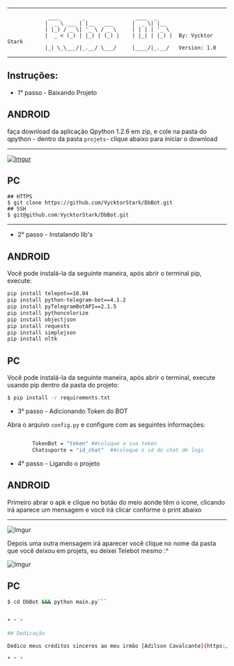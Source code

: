 * * *

                 ____       _                ____  _
                |  _ \ ___ | |__   ___      |  _ \| |__  
                | |_) / _ \| '_ \ / _ \     | | | | '_ \
                |  _ < (_) | |_) | (_) |    | |_| | |_) |  By: Vycktor Stark
                |_| \_\___/|_.__/ \___/     |____/|_.__/   Version: 1.0

                
* * *


## Instruções:

* 1° passo - Baixando Projeto

## ANDROID
faça download da aplicação Qpython 1.2.6 em zip, e cole na pasta do qpython - dentro da pasta `projets`- clique abaixo para iniciar o download

 ------------
[![Imgur](http://i.imgur.com/OdyD3PT.jpg)](https://github.com/qpython-android/qpython/releases/download/1.2.6/qpython-app-release-1.2.6.apk)
## PC
```
## HTTPS
$ git clone https://github.com/VycktorStark/DbBot.git
## SSH
$ git@github.com:VycktorStark/DbBot.git
```
 ------------


* 2° passo - Instalando lib's

## ANDROID
Você pode instalá-la da seguinte maneira, após abrir o terminal pip, execute:
```bash
pip install telepot==10.04
pip install python-telegram-bot==4.1.2
pip install pyTelegramBotAPI==2.1.5
pip install pythoncolorize
pip install objectjson
pip install requests
pip install simplejson
pip install nltk
```
## PC
Você pode instalá-la da seguinte maneira, após abrir o terminal, execute usando pip dentro da pasta do projeto:
```bash
$ pip install -r requirements.txt
```


* 3° passo - Adicionando Token do BOT

Abra o arquivo `config.py` e configure com as seguintes informações:
```Bash

        TokenBot = "token" ##coloque a sua token
        Chatsuporte = "id_chat"  ##coloque o id do chat de logs
```

* 4° passo - Ligando o projeto

## ANDROID
Primeiro abrar o apk e clique no botão do meio aonde têm o icone, clicando irá aparece um mensagem e você irá clicar conforme o print abaixo

------------
![Imgur](http://i.imgur.com/uTvVELm.jpg)

Depois uma outra mensagem irá aparecer você clique no nome da pasta que você deixou em projets, eu deixei Telebot mesmo :^

![Imgur](http://i.imgur.com/NHM57Yv.jpg)

## PC
```bash 
$ cd DbBot &&& python main.py```


* * *

## Dedicação

Dedico meus créditos sinceros ao meu irmão [Adilson Cavalcante](https://github.com/Player4NoobWinner). :p

* * *
